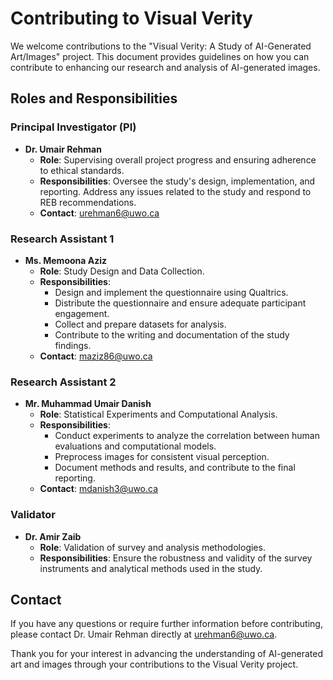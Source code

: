 # Contributing to Visual Verity

We welcome contributions to the "Visual Verity: A Study of AI-Generated Art/Images" project. This document provides guidelines on how you can contribute to enhancing our research and analysis of AI-generated images.

## Roles and Responsibilities

### Principal Investigator (PI)
- **Dr. Umair Rehman**
  - **Role**: Supervising overall project progress and ensuring adherence to ethical standards.
  - **Responsibilities**: Oversee the study's design, implementation, and reporting. Address any issues related to the study and respond to REB recommendations.
  - **Contact**: urehman6@uwo.ca

### Research Assistant 1
- **Ms. Memoona Aziz**
  - **Role**: Study Design and Data Collection.
  - **Responsibilities**:
    - Design and implement the questionnaire using Qualtrics.
    - Distribute the questionnaire and ensure adequate participant engagement.
    - Collect and prepare datasets for analysis.
    - Contribute to the writing and documentation of the study findings.
  - **Contact**: maziz86@uwo.ca

### Research Assistant 2
- **Mr. Muhammad Umair Danish**
  - **Role**: Statistical Experiments and Computational Analysis.
  - **Responsibilities**:
    - Conduct experiments to analyze the correlation between human evaluations and computational models.
    - Preprocess images for consistent visual perception.
    - Document methods and results, and contribute to the final reporting.
  - **Contact**: mdanish3@uwo.ca

### Validator
- **Dr. Amir Zaib**
  - **Role**: Validation of survey and analysis methodologies.
  - **Responsibilities**: Ensure the robustness and validity of the survey instruments and analytical methods used in the study.


## Contact

If you have any questions or require further information before contributing, please contact Dr. Umair Rehman directly at urehman6@uwo.ca.

Thank you for your interest in advancing the understanding of AI-generated art and images through your contributions to the Visual Verity project.
